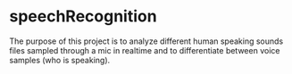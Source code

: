 # speechRecognition

The purpose of this project is to analyze different human speaking sounds files sampled through a mic in realtime and to differentiate between voice samples (who is speaking).

